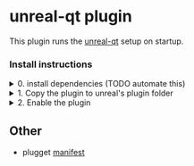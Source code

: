 # unreal-qt plugin
This plugin runs the [unreal-qt](https://github.com/hannesdelbeke/unreal-qt) setup on startup.


### Install instructions

<details>
<summary>0. install dependencies (TODO automate this)</summary>
Use pip to install the Python dependencies to Unreal site packages.
  - [unreal-qt](https://github.com/hannesdelbeke/unreal-qt)
  - PySide6
</details>


<details>
<summary>1. Copy the plugin to unreal's plugin folder</summary>
  
  - [Download](https://github.com/hannesdelbeke/unreal-qt-plugin/archive/refs/heads/main.zip) and Unzip  
  - Copy the extracted `UnrealQt` folder to Unreal's plugins folder  
</details>


<details>
<summary>2. Enable the plugin</summary>
  
  - Open the Unreal plugin editor from the menu `edit/Plugins`
  - Enable the `Unreal Qt` plugin
  - Restart Unreal
</details>

## Other
- plugget [manifest](https://github.com/plugget/plugget-pkgs/tree/main/unreal/unreal-qt)
